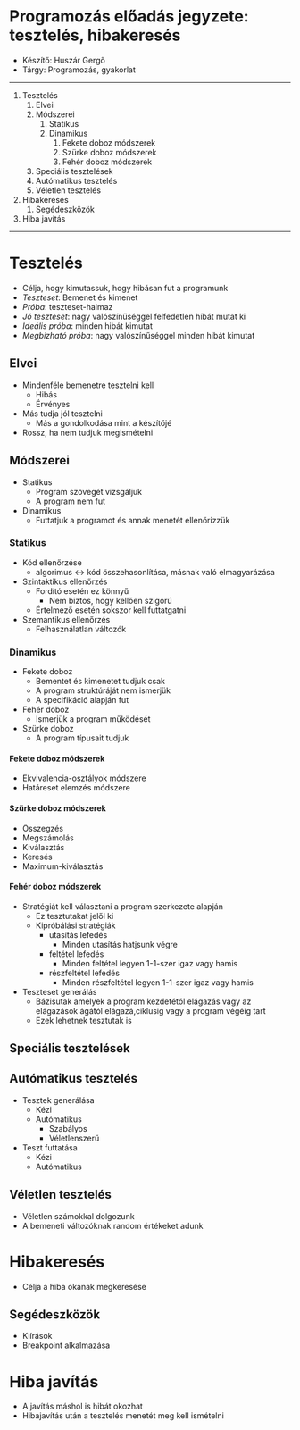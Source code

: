 # Programozás előadás jegyzete: tesztelés, hibakeresés
- Készítő: Huszár Gergő
- Tárgy: Programozás, gyakorlat

---
1. Tesztelés
   1. Elvei
   2. Módszerei
      1. Statikus
      2. Dinamikus
         1. Fekete doboz módszerek
         2. Szürke doboz módszerek
         3. Fehér doboz módszerek
   3. Speciális tesztelések
   4. Autómatikus tesztelés
   5. Véletlen tesztelés
2. Hibakeresés
   1. Segédeszközök
3. Hiba javítás
---

# Tesztelés
- Célja, hogy kimutassuk, hogy hibásan fut a programunk
- *Teszteset*: Bemenet és kimenet
- *Próba*: teszteset-halmaz
- *Jó teszteset*: nagy valószínűséggel felfedetlen híbát mutat ki
- *Ideális próba*: minden hibát kimutat
- *Megbízható próba*: nagy valószínűséggel minden hibát kimutat
## Elvei
- Mindenféle bemenetre tesztelni kell
  - Hibás
  - Érvényes
- Más tudja jól tesztelni
  - Más a gondolkodása mint a készítőjé
- Rossz, ha nem tudjuk megismételni
## Módszerei
- Statikus
  - Program szövegét vizsgáljuk
  - A program nem fut
- Dinamikus
  - Futtatjuk a programot és annak menetét ellenőrizzük
### Statikus 
- Kód ellenőrzése
  - algorimus \<-\> kód összehasonlítása, másnak való elmagyarázása
- Szintaktikus ellenőrzés
  - Fordító esetén ez könnyű
    - Nem biztos, hogy kellően szigorú
  - Értelmező esetén sokszor kell futtatgatni
- Szemantikus ellenőrzés
  - Felhasználatlan változók
### Dinamikus
- Fekete doboz
  - Bementet és kimenetet tudjuk csak
  - A program struktúráját nem ismerjük
  - A specifikáció alapján fut
- Fehér doboz
  - Ismerjük a program működését
- Szürke doboz
  - A program típusait tudjuk
#### Fekete doboz módszerek
- Ekvivalencia-osztályok módszere
- Határeset elemzés módszere
#### Szürke doboz módszerek
- Összegzés
- Megszámolás
- Kiválasztás
- Keresés
- Maximum-kiválasztás
#### Fehér doboz módszerek
- Stratégiát kell választani a program szerkezete alapján
  - Ez tesztutakat jelől ki
  - Kipróbálási stratégiák
    - utasítás lefedés
      - Minden utasítás hatjsunk végre
    - feltétel lefedés
      - Minden feltétel legyen 1-1-szer igaz vagy hamis
    - részfeltétel lefedés 
      - Minden részfeltétel legyen 1-1-szer igaz vagy hamis
- Teszteset generálás
  - Bázisutak amelyek a program kezdetétól elágazás vagy az elágazások ágától elágazá,ciklusig vagy a program végéig tart
  - Ezek lehetnek tesztutak is
## Speciális tesztelések
## Autómatikus tesztelés
- Tesztek generálása
  - Kézi
  - Autómatikus
    - Szabályos
    - Véletlenszerű
- Teszt futtatása
  - Kézi
  - Autómatikus
## Véletlen tesztelés
- Véletlen számokkal dolgozunk
- A bemeneti változóknak random értékeket adunk
# Hibakeresés
- Célja a hiba okának megkeresése
## Segédeszközök
- Kiírások
- Breakpoint alkalmazása
# Hiba javítás
- A javítás máshol is hibát okozhat
- Hibajavítás után a tesztelés menetét meg kell ismételni
